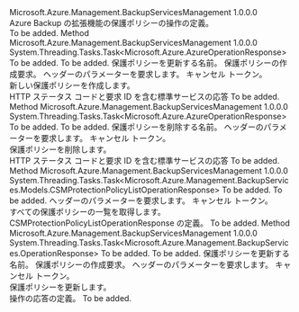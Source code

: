 <Type Name="ICSMProtectionPolicyOperations" FullName="Microsoft.Azure.Management.BackupServices.ICSMProtectionPolicyOperations">
  <TypeSignature Language="C#" Value="public interface ICSMProtectionPolicyOperations" />
  <TypeSignature Language="ILAsm" Value=".class public interface auto ansi abstract ICSMProtectionPolicyOperations" />
  <TypeSignature Language="DocId" Value="T:Microsoft.Azure.Management.BackupServices.ICSMProtectionPolicyOperations" />
  <TypeSignature Language="VB.NET" Value="Public Interface ICSMProtectionPolicyOperations" />
  <TypeSignature Language="F#" Value="type ICSMProtectionPolicyOperations = interface" />
  <AssemblyInfo>
    <AssemblyName>Microsoft.Azure.Management.BackupServicesManagement</AssemblyName>
    <AssemblyVersion>1.0.0.0</AssemblyVersion>
  </AssemblyInfo>
  <Interfaces />
  <Docs>
    <summary>
            Azure Backup の拡張機能の保護ポリシーの操作の定義。
            </summary>
    <remarks>To be added.</remarks>
  </Docs>
  <Members>
    <Member MemberName="AddAsync">
      <MemberSignature Language="C#" Value="public System.Threading.Tasks.Task&lt;Microsoft.Azure.AzureOperationResponse&gt; AddAsync (string resourceGroupName, string resourceName, string policyName, Microsoft.Azure.Management.BackupServices.Models.CSMAddProtectionPolicyRequest cSMAddProtectionPolicyRequest, Microsoft.Azure.Management.BackupServices.Models.CustomRequestHeaders customRequestHeaders, System.Threading.CancellationToken cancellationToken);" />
      <MemberSignature Language="ILAsm" Value=".method public hidebysig newslot virtual instance class System.Threading.Tasks.Task`1&lt;class Microsoft.Azure.AzureOperationResponse&gt; AddAsync(string resourceGroupName, string resourceName, string policyName, class Microsoft.Azure.Management.BackupServices.Models.CSMAddProtectionPolicyRequest cSMAddProtectionPolicyRequest, class Microsoft.Azure.Management.BackupServices.Models.CustomRequestHeaders customRequestHeaders, valuetype System.Threading.CancellationToken cancellationToken) cil managed" />
      <MemberSignature Language="DocId" Value="M:Microsoft.Azure.Management.BackupServices.ICSMProtectionPolicyOperations.AddAsync(System.String,System.String,System.String,Microsoft.Azure.Management.BackupServices.Models.CSMAddProtectionPolicyRequest,Microsoft.Azure.Management.BackupServices.Models.CustomRequestHeaders,System.Threading.CancellationToken)" />
      <MemberSignature Language="F#" Value="abstract member AddAsync : string * string * string * Microsoft.Azure.Management.BackupServices.Models.CSMAddProtectionPolicyRequest * Microsoft.Azure.Management.BackupServices.Models.CustomRequestHeaders * System.Threading.CancellationToken -&gt; System.Threading.Tasks.Task&lt;Microsoft.Azure.AzureOperationResponse&gt;" Usage="iCSMProtectionPolicyOperations.AddAsync (resourceGroupName, resourceName, policyName, cSMAddProtectionPolicyRequest, customRequestHeaders, cancellationToken)" />
      <MemberType>Method</MemberType>
      <AssemblyInfo>
        <AssemblyName>Microsoft.Azure.Management.BackupServicesManagement</AssemblyName>
        <AssemblyVersion>1.0.0.0</AssemblyVersion>
      </AssemblyInfo>
      <ReturnValue>
        <ReturnType>System.Threading.Tasks.Task&lt;Microsoft.Azure.AzureOperationResponse&gt;</ReturnType>
      </ReturnValue>
      <Parameters>
        <Parameter Name="resourceGroupName" Type="System.String" />
        <Parameter Name="resourceName" Type="System.String" />
        <Parameter Name="policyName" Type="System.String" />
        <Parameter Name="cSMAddProtectionPolicyRequest" Type="Microsoft.Azure.Management.BackupServices.Models.CSMAddProtectionPolicyRequest" />
        <Parameter Name="customRequestHeaders" Type="Microsoft.Azure.Management.BackupServices.Models.CustomRequestHeaders" />
        <Parameter Name="cancellationToken" Type="System.Threading.CancellationToken" />
      </Parameters>
      <Docs>
        <param name="resourceGroupName">To be added.</param>
        <param name="resourceName">To be added.</param>
        <param name="policyName">
            保護ポリシーを更新する名前。
            </param>
        <param name="cSMAddProtectionPolicyRequest">
            保護ポリシーの作成要求。
            </param>
        <param name="customRequestHeaders">
            ヘッダーのパラメーターを要求します。
            </param>
        <param name="cancellationToken">
            キャンセル トークン。
            </param>
        <summary>
            新しい保護ポリシーを作成します。
            </summary>
        <returns>
            HTTP ステータス コードと要求 ID を含む標準サービスの応答
            </returns>
        <remarks>To be added.</remarks>
      </Docs>
    </Member>
    <Member MemberName="DeleteAsync">
      <MemberSignature Language="C#" Value="public System.Threading.Tasks.Task&lt;Microsoft.Azure.AzureOperationResponse&gt; DeleteAsync (string resourceGroupName, string resourceName, string policyName, Microsoft.Azure.Management.BackupServices.Models.CustomRequestHeaders customRequestHeaders, System.Threading.CancellationToken cancellationToken);" />
      <MemberSignature Language="ILAsm" Value=".method public hidebysig newslot virtual instance class System.Threading.Tasks.Task`1&lt;class Microsoft.Azure.AzureOperationResponse&gt; DeleteAsync(string resourceGroupName, string resourceName, string policyName, class Microsoft.Azure.Management.BackupServices.Models.CustomRequestHeaders customRequestHeaders, valuetype System.Threading.CancellationToken cancellationToken) cil managed" />
      <MemberSignature Language="DocId" Value="M:Microsoft.Azure.Management.BackupServices.ICSMProtectionPolicyOperations.DeleteAsync(System.String,System.String,System.String,Microsoft.Azure.Management.BackupServices.Models.CustomRequestHeaders,System.Threading.CancellationToken)" />
      <MemberSignature Language="F#" Value="abstract member DeleteAsync : string * string * string * Microsoft.Azure.Management.BackupServices.Models.CustomRequestHeaders * System.Threading.CancellationToken -&gt; System.Threading.Tasks.Task&lt;Microsoft.Azure.AzureOperationResponse&gt;" Usage="iCSMProtectionPolicyOperations.DeleteAsync (resourceGroupName, resourceName, policyName, customRequestHeaders, cancellationToken)" />
      <MemberType>Method</MemberType>
      <AssemblyInfo>
        <AssemblyName>Microsoft.Azure.Management.BackupServicesManagement</AssemblyName>
        <AssemblyVersion>1.0.0.0</AssemblyVersion>
      </AssemblyInfo>
      <ReturnValue>
        <ReturnType>System.Threading.Tasks.Task&lt;Microsoft.Azure.AzureOperationResponse&gt;</ReturnType>
      </ReturnValue>
      <Parameters>
        <Parameter Name="resourceGroupName" Type="System.String" />
        <Parameter Name="resourceName" Type="System.String" />
        <Parameter Name="policyName" Type="System.String" />
        <Parameter Name="customRequestHeaders" Type="Microsoft.Azure.Management.BackupServices.Models.CustomRequestHeaders" />
        <Parameter Name="cancellationToken" Type="System.Threading.CancellationToken" />
      </Parameters>
      <Docs>
        <param name="resourceGroupName">To be added.</param>
        <param name="resourceName">To be added.</param>
        <param name="policyName">
            保護ポリシーを削除する名前。
            </param>
        <param name="customRequestHeaders">
            ヘッダーのパラメーターを要求します。
            </param>
        <param name="cancellationToken">
            キャンセル トークン。
            </param>
        <summary>
            保護ポリシーを削除します。
            </summary>
        <returns>
            HTTP ステータス コードと要求 ID を含む標準サービスの応答
            </returns>
        <remarks>To be added.</remarks>
      </Docs>
    </Member>
    <Member MemberName="ListAsync">
      <MemberSignature Language="C#" Value="public System.Threading.Tasks.Task&lt;Microsoft.Azure.Management.BackupServices.Models.CSMProtectionPolicyListOperationResponse&gt; ListAsync (string resourceGroupName, string resourceName, Microsoft.Azure.Management.BackupServices.Models.CustomRequestHeaders customRequestHeaders, System.Threading.CancellationToken cancellationToken);" />
      <MemberSignature Language="ILAsm" Value=".method public hidebysig newslot virtual instance class System.Threading.Tasks.Task`1&lt;class Microsoft.Azure.Management.BackupServices.Models.CSMProtectionPolicyListOperationResponse&gt; ListAsync(string resourceGroupName, string resourceName, class Microsoft.Azure.Management.BackupServices.Models.CustomRequestHeaders customRequestHeaders, valuetype System.Threading.CancellationToken cancellationToken) cil managed" />
      <MemberSignature Language="DocId" Value="M:Microsoft.Azure.Management.BackupServices.ICSMProtectionPolicyOperations.ListAsync(System.String,System.String,Microsoft.Azure.Management.BackupServices.Models.CustomRequestHeaders,System.Threading.CancellationToken)" />
      <MemberSignature Language="F#" Value="abstract member ListAsync : string * string * Microsoft.Azure.Management.BackupServices.Models.CustomRequestHeaders * System.Threading.CancellationToken -&gt; System.Threading.Tasks.Task&lt;Microsoft.Azure.Management.BackupServices.Models.CSMProtectionPolicyListOperationResponse&gt;" Usage="iCSMProtectionPolicyOperations.ListAsync (resourceGroupName, resourceName, customRequestHeaders, cancellationToken)" />
      <MemberType>Method</MemberType>
      <AssemblyInfo>
        <AssemblyName>Microsoft.Azure.Management.BackupServicesManagement</AssemblyName>
        <AssemblyVersion>1.0.0.0</AssemblyVersion>
      </AssemblyInfo>
      <ReturnValue>
        <ReturnType>System.Threading.Tasks.Task&lt;Microsoft.Azure.Management.BackupServices.Models.CSMProtectionPolicyListOperationResponse&gt;</ReturnType>
      </ReturnValue>
      <Parameters>
        <Parameter Name="resourceGroupName" Type="System.String" />
        <Parameter Name="resourceName" Type="System.String" />
        <Parameter Name="customRequestHeaders" Type="Microsoft.Azure.Management.BackupServices.Models.CustomRequestHeaders" />
        <Parameter Name="cancellationToken" Type="System.Threading.CancellationToken" />
      </Parameters>
      <Docs>
        <param name="resourceGroupName">To be added.</param>
        <param name="resourceName">To be added.</param>
        <param name="customRequestHeaders">
            ヘッダーのパラメーターを要求します。
            </param>
        <param name="cancellationToken">
            キャンセル トークン。
            </param>
        <summary>
            すべての保護ポリシーの一覧を取得します。
            </summary>
        <returns>
            CSMProtectionPolicyListOperationResponse の定義。
            </returns>
        <remarks>To be added.</remarks>
      </Docs>
    </Member>
    <Member MemberName="UpdateAsync">
      <MemberSignature Language="C#" Value="public System.Threading.Tasks.Task&lt;Microsoft.Azure.Management.BackupServices.OperationResponse&gt; UpdateAsync (string resourceGroupName, string resourceName, string policyName, Microsoft.Azure.Management.BackupServices.Models.CSMUpdateProtectionPolicyRequest cSMUpdateProtectionPolicyRequest, Microsoft.Azure.Management.BackupServices.Models.CustomRequestHeaders customRequestHeaders, System.Threading.CancellationToken cancellationToken);" />
      <MemberSignature Language="ILAsm" Value=".method public hidebysig newslot virtual instance class System.Threading.Tasks.Task`1&lt;class Microsoft.Azure.Management.BackupServices.OperationResponse&gt; UpdateAsync(string resourceGroupName, string resourceName, string policyName, class Microsoft.Azure.Management.BackupServices.Models.CSMUpdateProtectionPolicyRequest cSMUpdateProtectionPolicyRequest, class Microsoft.Azure.Management.BackupServices.Models.CustomRequestHeaders customRequestHeaders, valuetype System.Threading.CancellationToken cancellationToken) cil managed" />
      <MemberSignature Language="DocId" Value="M:Microsoft.Azure.Management.BackupServices.ICSMProtectionPolicyOperations.UpdateAsync(System.String,System.String,System.String,Microsoft.Azure.Management.BackupServices.Models.CSMUpdateProtectionPolicyRequest,Microsoft.Azure.Management.BackupServices.Models.CustomRequestHeaders,System.Threading.CancellationToken)" />
      <MemberSignature Language="F#" Value="abstract member UpdateAsync : string * string * string * Microsoft.Azure.Management.BackupServices.Models.CSMUpdateProtectionPolicyRequest * Microsoft.Azure.Management.BackupServices.Models.CustomRequestHeaders * System.Threading.CancellationToken -&gt; System.Threading.Tasks.Task&lt;Microsoft.Azure.Management.BackupServices.OperationResponse&gt;" Usage="iCSMProtectionPolicyOperations.UpdateAsync (resourceGroupName, resourceName, policyName, cSMUpdateProtectionPolicyRequest, customRequestHeaders, cancellationToken)" />
      <MemberType>Method</MemberType>
      <AssemblyInfo>
        <AssemblyName>Microsoft.Azure.Management.BackupServicesManagement</AssemblyName>
        <AssemblyVersion>1.0.0.0</AssemblyVersion>
      </AssemblyInfo>
      <ReturnValue>
        <ReturnType>System.Threading.Tasks.Task&lt;Microsoft.Azure.Management.BackupServices.OperationResponse&gt;</ReturnType>
      </ReturnValue>
      <Parameters>
        <Parameter Name="resourceGroupName" Type="System.String" />
        <Parameter Name="resourceName" Type="System.String" />
        <Parameter Name="policyName" Type="System.String" />
        <Parameter Name="cSMUpdateProtectionPolicyRequest" Type="Microsoft.Azure.Management.BackupServices.Models.CSMUpdateProtectionPolicyRequest" />
        <Parameter Name="customRequestHeaders" Type="Microsoft.Azure.Management.BackupServices.Models.CustomRequestHeaders" />
        <Parameter Name="cancellationToken" Type="System.Threading.CancellationToken" />
      </Parameters>
      <Docs>
        <param name="resourceGroupName">To be added.</param>
        <param name="resourceName">To be added.</param>
        <param name="policyName">
            保護ポリシーを更新する名前。
            </param>
        <param name="cSMUpdateProtectionPolicyRequest">
            保護ポリシーの作成要求。
            </param>
        <param name="customRequestHeaders">
            ヘッダーのパラメーターを要求します。
            </param>
        <param name="cancellationToken">
            キャンセル トークン。
            </param>
        <summary>
            保護ポリシーを更新します。
            </summary>
        <returns>
            操作の応答の定義。
            </returns>
        <remarks>To be added.</remarks>
      </Docs>
    </Member>
  </Members>
</Type>